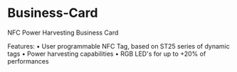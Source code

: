 # Business-Card
NFC Power Harvesting Business Card

Features:
• User programmable NFC Tag, based on ST25 series of dynamic tags
• Power harvesting capabilities
• RGB LED's for up to +20% of performances
